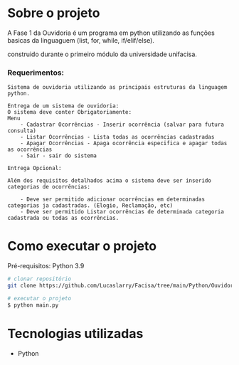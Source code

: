 # Sobre o projeto

A Fase 1 da Ouvidoria é um programa em python utilizando as funções basicas da linguaguem (list, for, while, if/elif/else).

construido durante o primeiro módulo da universidade unifacisa.

### Requerimentos:

    Sistema de ouvidoria utilizando as principais estruturas da linguagem python.

    Entrega de um sistema de ouvidoria:
    O sistema deve conter Obrigatoriamente:
    Menu
        - Cadastrar Ocorrências - Inserir ocorrência (salvar para futura consulta)
        - Listar Ocorrências - Lista todas as ocorrências cadastradas
        - Apagar Ocorrências - Apaga ocorrência especifica e apagar todas as ocorrências
        - Sair - sair do sistema
        
    Entrega Opcional:

    Além dos requisitos detalhados acima o sistema deve ser inserido categorias de ocorrências:

        - Deve ser permitido adicionar ocorrências em determinadas categorias ja cadastradas. (Elogio, Reclamação, etc)
        - Deve ser permitido Listar ocorrências de determinada categoria cadastrada ou todas as ocorrências.


# Como executar o projeto
Pré-requisitos: Python 3.9

```bash
# clonar repositório
git clone https://github.com/Lucaslarry/Facisa/tree/main/Python/Ouvidoria%20v1.0

# executar o projeto
$ python main.py
```
# Tecnologias utilizadas
- Python

